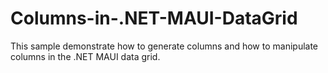 # Columns-in-.NET-MAUI-DataGrid
This sample demonstrate how to generate columns and how to manipulate columns in the .NET MAUI data grid.
